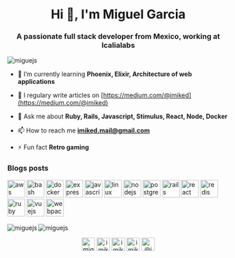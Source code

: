 <h1 align="center">Hi 👋, I'm Miguel Garcia</h1>
<h3 align="center">A passionate full stack developer from Mexico, working at Icalialabs</h3>

<p align="left"> <img src="https://komarev.com/ghpvc/?username=miguejs" alt="miguejs" /> </p>

- 🌱 I’m currently learning **Phoenix, Elixir, Architecture of web applications**

- 📝 I regulary write articles on [https://medium.com/@imiked](https://medium.com/@imiked)

- 💬 Ask me about **Ruby, Rails, Javascript, Stimulus, React, Node, Docker**

- 📫 How to reach me **imiked.mail@gmail.com**

- ⚡ Fun fact **Retro gaming**

### Blogs posts
<!-- BLOG-POST-LIST:START -->
<!-- BLOG-POST-LIST:END -->

<p align="left"><img src="https://devicons.github.io/devicon/devicon.git/icons/amazonwebservices/amazonwebservices-original-wordmark.svg" alt="aws" width="40" height="40"/> <img src="https://www.vectorlogo.zone/logos/gnu_bash/gnu_bash-icon.svg" alt="bash" width="40" height="40"/> <img src="https://devicons.github.io/devicon/devicon.git/icons/docker/docker-original-wordmark.svg" alt="docker" width="40" height="40"/> <img src="https://devicons.github.io/devicon/devicon.git/icons/express/express-original-wordmark.svg" alt="express" width="40" height="40"/> <img src="https://devicons.github.io/devicon/devicon.git/icons/javascript/javascript-original.svg" alt="javascript" width="40" height="40"/> <img src="https://devicons.github.io/devicon/devicon.git/icons/linux/linux-original.svg" alt="linux" width="40" height="40"/> <img src="https://devicons.github.io/devicon/devicon.git/icons/nodejs/nodejs-original-wordmark.svg" alt="nodejs" width="40" height="40"/> <img src="https://devicons.github.io/devicon/devicon.git/icons/postgresql/postgresql-original-wordmark.svg" alt="postgresql" width="40" height="40"/> <img src="https://devicons.github.io/devicon/devicon.git/icons/rails/rails-original-wordmark.svg" alt="rails" width="40" height="40"/> <img src="https://devicons.github.io/devicon/devicon.git/icons/react/react-original-wordmark.svg" alt="react" width="40" height="40"/> <img src="https://devicons.github.io/devicon/devicon.git/icons/redis/redis-original-wordmark.svg" alt="redis" width="40" height="40"/> <img src="https://devicons.github.io/devicon/devicon.git/icons/ruby/ruby-original-wordmark.svg" alt="ruby" width="40" height="40"/> <img src="https://devicons.github.io/devicon/devicon.git/icons/vuejs/vuejs-original-wordmark.svg" alt="vuejs" width="40" height="40"/> <img src="https://devicons.github.io/devicon/devicon.git/icons/webpack/webpack-original.svg" alt="webpack" width="40" height="40"/></p><img align="left" src="https://github-readme-stats.vercel.app/api/top-langs/?username=miguejs&layout=compact&hide=html" alt="miguejs" />

<img align="center" src="https://github-readme-stats.vercel.app/api?username=miguejs&show_icons=true" alt="miguejs" />

<p align="center">
<a href="https://dev.to/miguejs" target="blank"><img align="center" src="https://cdn.jsdelivr.net/npm/simple-icons@3.0.1/icons/dev-dot-to.svg" alt="miguejs" height="30" width="30" /></a>
<a href="https://twitter.com/imikedd" target="blank"><img align="center" src="https://cdn.jsdelivr.net/npm/simple-icons@3.0.1/icons/twitter.svg" alt="imikedd" height="30" width="30" /></a>
<a href="https://linkedin.com/in/imiked" target="blank"><img align="center" src="https://cdn.jsdelivr.net/npm/simple-icons@3.0.1/icons/linkedin.svg" alt="imiked" height="30" width="30" /></a>
<a href="https://instagram.com/imiked" target="blank"><img align="center" src="https://cdn.jsdelivr.net/npm/simple-icons@3.0.1/icons/instagram.svg" alt="imiked" height="30" width="30" /></a>
<a href="https://medium.com/@imiked" target="blank"><img align="center" src="https://cdn.jsdelivr.net/npm/simple-icons@3.0.1/icons/medium.svg" alt="@imiked" height="30" width="30" /></a>
</p>
